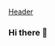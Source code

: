 
[Header](https://github.com/anmutechsupport/anmutechsupport/blob/main/Anush%20Mutyala.png "Header")

### Hi there 👋

<!--
**anmutechsupport/anmutechsupport** is a ✨ _special_ ✨ repository because its `README.md` (this file) appears on your GitHub profile.

Here are some ideas to get you started:

- 🔭 I’m currently working on ...
- 🌱 I’m currently learning ...
- 👯 I’m looking to collaborate on ...
- 🤔 I’m looking for help with ...
- 💬 Ask me about ...
- 📫 How to reach me: ...
- 😄 Pronouns: ...
- ⚡ Fun fact: ...
-->
